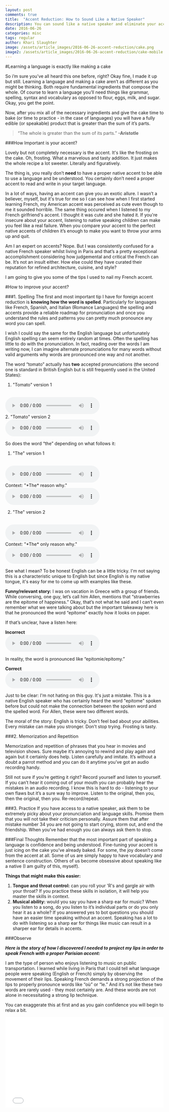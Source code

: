 ```yaml
---
layout: post
comments: true
title:  "Accent Reduction: How to Sound Like a Native Speaker"
description: You can sound like a native speaker and eliminate your accent with these helpful tips.
date: 2016-06-26
categories: misc
tags: regular
author: Khari Slaughter
image: /assets/article_images/2016-06-26-accent-reduction/cake.png
image2: /assets/article_images/2016-06-26-accent-reduction/cake-mobile.png
---
```


#Learning a language is exactly like making a cake

So i’m sure you’ve all heard this one before, right? Okay fine, I made it up but still. Learning a language and making a cake aren’t as different as you might be thinking. Both require fundamental ingredients that compose the whole. Of course to learn a language you’ll need things like grammar, spelling, syntax and vocabulary as opposed to flour, eggs, milk, and sugar. Okay, you get the point.

Now, after you mix all of the necessary ingredients and give the cake time to bake (or time to practice - in the case of languages) you will have a fully edible (or speakable) product that is greater than the sum of it’s parts.

>  “The whole is greater than the sum of its parts.” **-Aristotle**

###How Important is your accent?

Lovely but not completely necessary is the accent. It's like the frosting on the cake. Oh, frosting. What a marvelous and tasty addition. It just makes the whole recipe a lot sweeter. Literally and figuratively.

The thing is, you really don’t **need** to have a proper native accent to be able to use a language and be understood. You certainly don’t need a proper accent to read and write in your target language.

In a lot of ways, having an accent can give you an exotic allure. I wasn’t a believer, myself, but it's true for me so I can see how when I first started learning French, my American accent was perceived as cute even though to me it sounded horrible. The same thing occured when I listened to my French girlfriend's accent. I thought it was cute and she hated it. If you're insecure about your accent, listening to native speaking children can make you feel like a real failure. When you compare your accent to the perfect native accents of children it’s enough to make you want to throw your arms up and quit.

Am I an expert on accents? Nope. But I was consistently confused for a native French speaker whilst living in Paris and that’s a pretty exceptional accomplishment considering how judgemental and critical the French can be. It’s not an insult either. How else could they have curated their reputation for refined architecture, cuisine, and style?

I am going to give you some of the tips I used to nail my French accent.

#How to improve your accent?

###1. Spelling
The first and most important tip I have for foreign accent reduction is **knowing how the word is spelled**. Particularly for languages like French, Spanish, and Italian (Romance Languages) the spelling and accents provide a reliable roadmap for pronunciation and once you understand the rules and patterns you can pretty much pronounce any word you can spell.

I wish I could say the same for the English language but unfortunately English spelling can seem entirely random at times. Often the spelling has little to do with the pronunciation. In fact, reading over the words I am writing now, I can imagine alternate pronunciations for many words without valid arguments why words are pronounced one way and not another.

The word “tomato” actually has **two** accepted pronunciations (the second one is standard in British English but is still frequently used in the United States):

  1. "Tomato" version 1
<br>
<audio controls>
  <source src="/assets/audio/tomato1.mp3" type="audio/mpeg">
</audio>
<br>
  2. "Tomato" version 2
<br>
<audio controls>
  <source src="/assets/audio/tomato2.mp3" type="audio/mpeg">
</audio>
<br>

So does the word “the” depending on what follows it:

  1. "The" version 1
<br>
<audio controls>
  <source src="/assets/audio/the1.mp3" type="audio/mpeg">
</audio>
<br>
Context: "*The* reason why."
<br>
<audio controls>
  <source src="/assets/audio/the-reason-why.mp3" type="audio/mpeg">
</audio>


  2. "The" version 2
<br>
<audio controls>
  <source src="/assets/audio/the2.mp3" type="audio/mpeg">
</audio>
<br>
Context: "*The* only reason why."
<br>
<audio controls>
  <source src="/assets/audio/the-only-reason-why.mp3" type="audio/mpeg">
</audio>

See what I mean? To be honest English can be a little tricky. I'm not saying this is a characteristic unique to English but since English is my native tongue, it's easy for me to come up with examples like these.

**Funny/relevant story:** I was on vacation in Greece with a group of friends. While conversing, one guy, let’s call him Allen, mentions that “strawberries are the epitome of happiness.” Okay, that’s not what he said and I can’t even remember what we were talking about but the important takeaway here is that he pronounced the word “epitome” exactly how it looks on paper.

If that’s unclear, have a listen here:

**Incorrect**
<br>
<audio controls>
  <source src="/assets/audio/epitome1.mp3" type="audio/mpeg">
</audio>
<br>

In reality, the word is pronounced like “epitomie/epitomy.”

**Correct**
<br>
<audio controls>
  <source src="/assets/audio/epitome2.mp3" type="audio/mpeg">
</audio>
<br>

Just to be clear: I'm not hating on this guy. It's just a mistake. This is a native English speaker who has certainly heard the word "epitome" spoken before but could not make the connection between the spoken word and the spelled word. For Allen, these were two different words.

The moral of the story: English is tricky. Don’t feel bad about your abilities. Every mistake can make you stronger. Don't stop trying. Frosting is tasty.

###2. Memorization and Repetition

Memorization and repetition of phrases that you hear in movies and television shows. Sure maybe it’s annoying to rewind and play again and again but it certainly does help. Listen carefully and imitate. It’s without a doubt a parrot method and you can do it anytime you’ve got an audio recording handy.

Still not sure if you’re getting it right? Record yourself and listen to yourself. If you can’t hear it coming out of your mouth you can probably hear the mistakes in an audio recording. I know this is hard to do - listening to your own flaws but it’s a sure way to improve. Listen to the original, then you, then the original, then you. Re-record/repeat.

###3. Practice
If you have access to a native speaker, ask them to be extremely picky about your pronunciation and language skills. Promise them that you will not take their criticism personally. Assure them that after mistake number 34 you are not going to start crying, storm out, and end the friendship. When you’ve had enough you can always ask them to stop.

###Final Thoughts
Remember that the most important part of speaking a language is confidence and being understood. Fine-tuning your accent is just icing on the cake you’ve already baked. For some, the joy doesn’t come from the accent at all. Some of us are simply happy to have vocabulary and sentence construction. Others of us become obsessive about speaking like a native (I am guilty of this, myself).

**Things that might make this easier:**

  1. **Tongue and throat control:** can you roll your 'R's and gargle air with your throat? If you practice these skills in isolation, it will help you master the skills in context.
  2. **Musical ability:** would you say you have a sharp ear for music? When you listen to a song, do you listen to it’s individual parts or do you only hear it as a whole? If you answered yes to bot questions you should have an easier time speaking without an accent. Speaking has a lot to do with listening so a sharp ear for things like music can result in a sharper ear for details in accents.

###Observe

***Here is the story of how I discovered I needed to project my lips in order to speak French with a proper Parisian accent:***

I am the type of person who enjoys listening to music on public transportation. I learned while living in Paris that I could tell what language people were speaking (English or French) simply by observing the movement of their lips. Speaking French demands a strong projection of the lips to properly pronounce words like “où” or “le.” And it’s not like these two words are rarely used - they most certainly are. And these words are not alone in necessitating a strong lip technique.

You can exaggerate this at first and as you gain confidence you will begin to relax a bit.

<iframe src="//giphy.com/embed/26FPNGFDGShrBFeN2" width="100%" height="288" frameBorder="0" class="giphy-embed" allowFullScreen></iframe><a href="http://giphy.com/gifs/love-valentines-day-flirting-26FPNGFDGShrBFeN2"></a>
